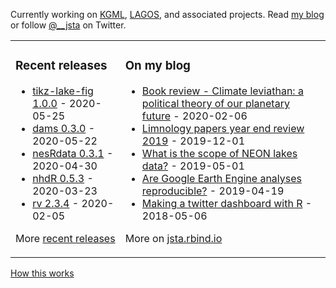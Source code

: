 Currently working on [KGML](https://sites.google.com/umn.edu/kgml/home), [LAGOS](https://lagoslakes.org), and associated projects. Read [my blog](https://jsta.rbind.io/blog) or follow [@__jsta](https://twitter.com/__jsta) on Twitter.

<table><tr><td valign="top">

### Recent releases
<!-- recent_releases starts -->
* [tikz-lake-fig 1.0.0](https://github.com/jsta/tikz-lake-fig/releases/tag/1.0.0) - 2020-05-25
* [dams 0.3.0](https://github.com/jsta/dams/releases/tag/0.3.0) - 2020-05-22
* [nesRdata 0.3.1](https://github.com/jsta/nesRdata/releases/tag/0.3.1) - 2020-04-30
* [nhdR 0.5.3](https://github.com/jsta/nhdR/releases/tag/0.5.3) - 2020-03-23
* [rv 2.3.4](https://github.com/jsta/rv/releases/tag/2.3.4) - 2020-02-05
<!-- recent_releases ends -->
More [recent releases](https://github.com/jsta/jsta/blob/main/releases.md)
</td><td valign="top">

### On my blog
<!-- blog starts -->
* [Book review - Climate leviathan: a political theory of our planetary future](https://jsta.rbind.io/blog/climate-leviathan-a-polictical-theory-of-our-planetary-future/) - 2020-02-06
* [Limnology papers year end review 2019](https://jsta.rbind.io/blog/limnology-papers-year-end-review-with-a-python-twitter-rss-feed/) - 2019-12-01
* [What is the scope of NEON lakes data?](https://jsta.rbind.io/blog/what-is-the-scope-of-neon-lakes-data/) - 2019-05-01
* [Are Google Earth Engine analyses reproducible?](https://jsta.rbind.io/blog/are-google-earth-engine-analyses-reproducible/) - 2019-04-19
* [Making a twitter dashboard with R](https://jsta.rbind.io/blog/making-a-twitter-dashboard-with-r/) - 2018-05-06
<!-- blog ends -->
More on [jsta.rbind.io](https://jsta.rbind.io)
</td></tr></table>

<a href="https://simonwillison.net/2020/Jul/10/self-updating-profile-readme/">How this works</a>
